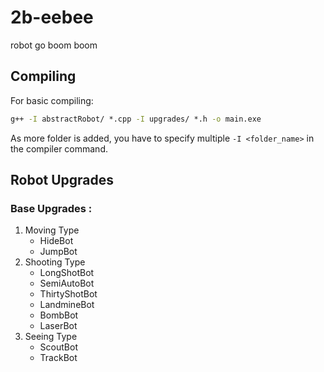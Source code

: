 # 2b-eebee
robot go boom boom

## Compiling

For basic compiling:
```cmd
g++ -I abstractRobot/ *.cpp -I upgrades/ *.h -o main.exe
```

As more folder is added, you have to specify multiple `-I <folder_name>` in the compiler command.

## Robot Upgrades
### Base Upgrades :
<ol>
  <li>
    Moving Type
    <ul>
      <li>HideBot</li>
      <li>JumpBot</li>
    </ul>
  </li>
  <li>
    Shooting Type
    <ul>
      <li>LongShotBot</li>
      <li>SemiAutoBot</li>
      <li>ThirtyShotBot</li>
      <li>LandmineBot</li>
      <li>BombBot</li>
      <li>LaserBot</li>
    </ul>
  </li>
  <li>
    Seeing Type
    <ul>
      <li>ScoutBot</li>
      <li>TrackBot</li>
    </ul>
  </li>
</ol>